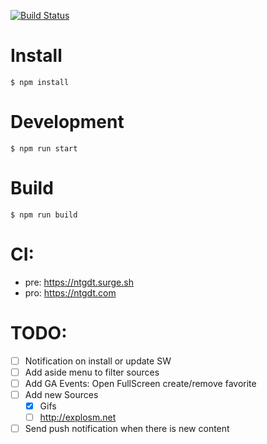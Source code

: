 [![Build Status](https://travis-ci.org/carlosvillu/ntgdt-web.svg?branch=master)](https://travis-ci.org/carlosvillu/ntgdt-web)

# Install

`$ npm install`

# Development

`$ npm run start`

# Build

`$ npm run build`

# CI:

- pre: https://ntgdt.surge.sh
- pro: https://ntgdt.com

# TODO:

- [ ] Notification on install or update SW
- [ ] Add aside menu to filter sources
- [ ] Add GA Events: Open FullScreen create/remove favorite
- [ ] Add new Sources
  - [x] Gifs
  - [ ] http://explosm.net
- [ ] Send push notification when there is new content
